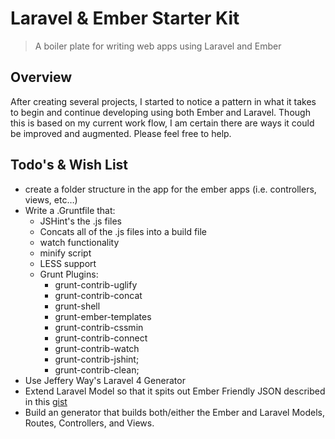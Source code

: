 Laravel & Ember Starter Kit
===========================

> A boiler plate for writing web apps using Laravel and Ember

Overview
---------

After creating several projects, I started to notice a pattern in what it takes to begin and continue developing using both Ember and Laravel. Though this is based on my current work flow, I am certain there are ways it could be improved and augmented. Please feel free to help. 


Todo's & Wish List
------------------

- create a folder structure in the app for the ember apps (i.e. controllers, views, etc…)
- Write a .Gruntfile that:
	- JSHint's the .js files
	- Concats all of the .js files into a build file
	- watch functionality
	- minify script
	- LESS support
	- Grunt Plugins:  
		- grunt-contrib-uglify
		- grunt-contrib-concat
		- grunt-shell
		- grunt-ember-templates
		- grunt-contrib-cssmin
		- grunt-contrib-connect
		- grunt-contrib-watch
		- grunt-contrib-jshint;
		- grunt-contrib-clean;
- Use Jeffery Way's Laravel 4 Generator
- Extend Laravel Model so that it spits out Ember Friendly JSON described in this [gist](https://gist.github.com/cullymason/6198667)
- Build an generator that builds both/either the Ember and Laravel Models, Routes, Controllers, and Views.